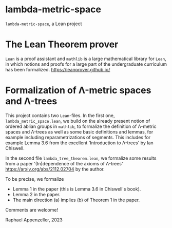 # lambda-metric-space
`lambda-metric-space`, a Lean project

# The Lean Theorem prover
`Lean` is a proof assistant and `mathlib` is a large mathematical library for `Lean`, in which notions and proofs for a large part of the undergraduate curriculum has been formalized.
https://leanprover.github.io/

# Formalization of Λ-metric spaces and Λ-trees

This project contains two `Lean`-files. In the first one, `lambda_metric_space.lean`, we build on the already present notion of ordered ablian groups in `mathlib`, to formalize the definition of Λ-metric spaces and Λ-trees as well as some basic definitions and lemmas, for example including reparametrizations of segments. This includes for example Lemma 3.6 from the excellent 'Introduction to Λ-trees' by Ian Chiswell.

In the second file `lambda_tree_theorem.lean`, we formalize some results from a paper '(In)dependence of the axioms of Λ-trees' https://arxiv.org/abs/2112.02704 by the author.

To be precise, we formalize
- Lemma 1 in the paper (this is Lemma 3.6 in Chiswell's book).
- Lemma 2 in the paper.
- The main direction (a) implies (b) of Theorem 1 in the paper.

 Comments are welcome!
 
 Raphael Appenzeller, 2023

